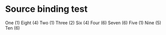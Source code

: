 # Source binding test

One (1)
Eight (4)
Two (1)
Three (2)
Six (4)
Four (6)
Seven (6)
Five (1)
Nine (5)
Ten (6)
